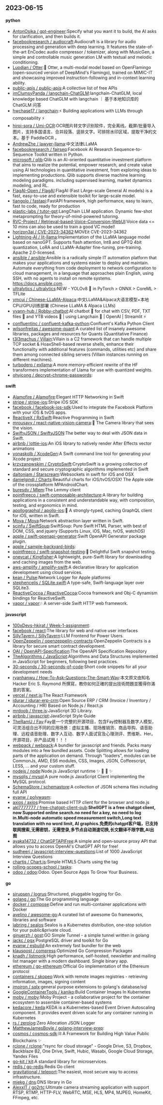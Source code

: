 ## 2023-06-15

#### python
* [AntonOsika / gpt-engineer](https://github.com/AntonOsika/gpt-engineer):Specify what you want it to build, the AI asks for clarification, and then builds it.
* [facebookresearch / audiocraft](https://github.com/facebookresearch/audiocraft):Audiocraft is a library for audio processing and generation with deep learning. It features the state-of-the-art EnCodec audio compressor / tokenizer, along with MusicGen, a simple and controllable music generation LM with textual and melodic conditioning.
* [Luodian / Otter](https://github.com/Luodian/Otter):🦦
Otter, a multi-modal model based on OpenFlamingo (open-sourced version of DeepMind's Flamingo), trained on MIMIC-IT and showcasing improved instruction-following and in-context learning ability.
* [public-apis / public-apis](https://github.com/public-apis/public-apis):A collective list of free APIs
* [imClumsyPanda / langchain-ChatGLM](https://github.com/imClumsyPanda/langchain-ChatGLM):langchain-ChatGLM, local knowledge based ChatGLM with langchain ｜ 基于本地知识库的 ChatGLM 问答
* [hwchase17 / langchain](https://github.com/hwchase17/langchain):⚡
Building applications with LLMs through composability
⚡
* [hiroi-sora / Umi-OCR](https://github.com/hiroi-sora/Umi-OCR):OCR图片转文字识别软件，完全离线。截屏/批量导入图片，支持多国语言、合并段落、竖排文字。可排除水印区域，提取干净的文本。基于 PaddleOCR 。
* [AndrewZhe / lawyer-llama](https://github.com/AndrewZhe/lawyer-llama):中文法律LLaMA
* [facebookresearch / fairseq](https://github.com/facebookresearch/fairseq):Facebook AI Research Sequence-to-Sequence Toolkit written in Python.
* [microsoft / qlib](https://github.com/microsoft/qlib):Qlib is an AI-oriented quantitative investment platform that aims to realize the potential, empower research, and create value using AI technologies in quantitative investment, from exploring ideas to implementing productions. Qlib supports diverse machine learning modeling paradigms. including supervised learning, market dynamics modeling, and RL.
* [FlagAI-Open / FlagAI](https://github.com/FlagAI-Open/FlagAI):FlagAI (Fast LArge-scale General AI models) is a fast, easy-to-use and extensible toolkit for large-scale model.
* [tiangolo / fastapi](https://github.com/tiangolo/fastapi):FastAPI framework, high performance, easy to learn, fast to code, ready for production
* [plastic-labs / tutor-gpt](https://github.com/plastic-labs/tutor-gpt):LangChain LLM application. Dynamic few-shot metaprompting for theory-of-mind-powered tutoring.
* [RVC-Project / Retrieval-based-Voice-Conversion-WebUI](https://github.com/RVC-Project/Retrieval-based-Voice-Conversion-WebUI):Voice data <= 10 mins can also be used to train a good VC model!
* [horizon3ai / CVE-2023-34362](https://github.com/horizon3ai/CVE-2023-34362):MOVEit CVE-2023-34362
* [Lightning-AI / lit-llama](https://github.com/Lightning-AI/lit-llama):Implementation of the LLaMA language model based on nanoGPT. Supports flash attention, Int8 and GPTQ 4bit quantization, LoRA and LLaMA-Adapter fine-tuning, pre-training. Apache 2.0-licensed.
* [ansible / ansible](https://github.com/ansible/ansible):Ansible is a radically simple IT automation platform that makes your applications and systems easier to deploy and maintain. Automate everything from code deployment to network configuration to cloud management, in a language that approaches plain English, using SSH, with no agents to install on remote systems. https://docs.ansible.com.
* [ultralytics / ultralytics](https://github.com/ultralytics/ultralytics):NEW - YOLOv8
🚀
in PyTorch > ONNX > CoreML > TFLite
* [ymcui / Chinese-LLaMA-Alpaca](https://github.com/ymcui/Chinese-LLaMA-Alpaca):中文LLaMA&Alpaca大语言模型+本地CPU/GPU训练部署 (Chinese LLaMA & Alpaca LLMs)
* [yvann-hub / Robby-chatbot](https://github.com/yvann-hub/Robby-chatbot):AI chatbot
🤖
for chat with CSV, PDF, TXT files
📄
and YTB videos
🎥
| using Langchain
🦜
| OpenAI | Streamlit
⚡
* [confluentinc / confluent-kafka-python](https://github.com/confluentinc/confluent-kafka-python):Confluent's Kafka Python Client
* [wilsonfreitas / awesome-quant](https://github.com/wilsonfreitas/awesome-quant):A curated list of insanely awesome libraries, packages and resources for Quants (Quantitative Finance)
* [t3l3machus / Villain](https://github.com/t3l3machus/Villain):Villain is a C2 framework that can handle multiple TCP socket & HoaxShell-based reverse shells, enhance their functionality with additional features (commands, utilities etc) and share them among connected sibling servers (Villain instances running on different machines).
* [turboderp / exllama](https://github.com/turboderp/exllama):A more memory-efficient rewrite of the HF transformers implementation of Llama for use with quantized weights.
* [ohyicong / decrypt-chrome-passwords](https://github.com/ohyicong/decrypt-chrome-passwords):

#### swift
* [Alamofire / Alamofire](https://github.com/Alamofire/Alamofire):Elegant HTTP Networking in Swift
* [stripe / stripe-ios](https://github.com/stripe/stripe-ios):Stripe iOS SDK
* [facebook / facebook-ios-sdk](https://github.com/facebook/facebook-ios-sdk):Used to integrate the Facebook Platform with your iOS & tvOS apps.
* [ReactiveX / RxSwift](https://github.com/ReactiveX/RxSwift):Reactive Programming in Swift
* [mrousavy / react-native-vision-camera](https://github.com/mrousavy/react-native-vision-camera):📸
The Camera library that sees the vision.
* [SwiftyJSON / SwiftyJSON](https://github.com/SwiftyJSON/SwiftyJSON):The better way to deal with JSON data in Swift.
* [airbnb / lottie-ios](https://github.com/airbnb/lottie-ios):An iOS library to natively render After Effects vector animations
* [yonaskolb / XcodeGen](https://github.com/yonaskolb/XcodeGen):A Swift command line tool for generating your Xcode project
* [krzyzanowskim / CryptoSwift](https://github.com/krzyzanowskim/CryptoSwift):CryptoSwift is a growing collection of standard and secure cryptographic algorithms implemented in Swift
* [daltoniam / Starscream](https://github.com/daltoniam/Starscream):Websockets in swift for iOS and OSX
* [danielgindi / Charts](https://github.com/danielgindi/Charts):Beautiful charts for iOS/tvOS/OSX! The Apple side of the crossplatform MPAndroidChart.
* [buresdv / Mlem](https://github.com/buresdv/Mlem):The Lemmy client
* [pointfreeco / swift-composable-architecture](https://github.com/pointfreeco/swift-composable-architecture):A library for building applications in a consistent and understandable way, with composition, testing, and ergonomics in mind.
* [apollographql / apollo-ios](https://github.com/apollographql/apollo-ios):📱
A strongly-typed, caching GraphQL client for iOS, written in Swift.
* [Moya / Moya](https://github.com/Moya/Moya):Network abstraction layer written in Swift.
* [scinfu / SwiftSoup](https://github.com/scinfu/SwiftSoup):SwiftSoup: Pure Swift HTML Parser, with best of DOM, CSS, and jquery (Supports Linux, iOS, Mac, tvOS, watchOS)
* [apple / swift-openapi-generator](https://github.com/apple/swift-openapi-generator):Swift OpenAPI Generator package plugin.
* [apple / sample-backyard-birds](https://github.com/apple/sample-backyard-birds):
* [pointfreeco / swift-snapshot-testing](https://github.com/pointfreeco/swift-snapshot-testing):📸
Delightful Swift snapshot testing.
* [onevcat / Kingfisher](https://github.com/onevcat/Kingfisher):A lightweight, pure-Swift library for downloading and caching images from the web.
* [aws-amplify / amplify-swift](https://github.com/aws-amplify/amplify-swift):A declarative library for application development using cloud services.
* [kean / Pulse](https://github.com/kean/Pulse):Network Logger for Apple platforms
* [stephencelis / SQLite.swift](https://github.com/stephencelis/SQLite.swift):A type-safe, Swift-language layer over SQLite3.
* [ReactiveCocoa / ReactiveCocoa](https://github.com/ReactiveCocoa/ReactiveCocoa):Cocoa framework and Obj-C dynamism bindings for ReactiveSwift.
* [vapor / vapor](https://github.com/vapor/vapor):💧
A server-side Swift HTTP web framework.

#### javascript
* [100xDevs-hkirat / Week-1-assignment](https://github.com/100xDevs-hkirat/Week-1-assignment):
* [facebook / react](https://github.com/facebook/react):The library for web and native user interfaces
* [SillyTavern / SillyTavern](https://github.com/SillyTavern/SillyTavern):LLM Frontend for Power Users.
* [OpenZeppelin / openzeppelin-contracts](https://github.com/OpenZeppelin/openzeppelin-contracts):OpenZeppelin Contracts is a library for secure smart contract development.
* [OAI / OpenAPI-Specification](https://github.com/OAI/OpenAPI-Specification):The OpenAPI Specification Repository
* [TheAlgorithms / JavaScript](https://github.com/TheAlgorithms/JavaScript):Algorithms and Data Structures implemented in JavaScript for beginners, following best practices.
* [30-seconds / 30-seconds-of-code](https://github.com/30-seconds/30-seconds-of-code):Short code snippets for all your development needs
* [ryanhanwu / How-To-Ask-Questions-The-Smart-Way](https://github.com/ryanhanwu/How-To-Ask-Questions-The-Smart-Way):本文原文由知名 Hacker Eric S. Raymond 所撰寫，教你如何正確的提出技術問題並獲得你滿意的答案。
* [vercel / next.js](https://github.com/vercel/next.js):The React Framework
* [idurar / idurar-erp-crm](https://github.com/idurar/idurar-erp-crm):Open Source ERP / CRM (Invoice / Inventory / Accounting / HR) Based on Node.js / React.js
* [mrdoob / three.js](https://github.com/mrdoob/three.js):JavaScript 3D Library.
* [airbnb / javascript](https://github.com/airbnb/javascript):JavaScript Style Guide
* [TheRamU / Fay](https://github.com/TheRamU/Fay):Fay是一个完整的开源项目，包含Fay控制器及数字人模型，可灵活组合出不同的应用场景：虚拟主播、现场推销货、商品导购、语音助理、远程语音助理、数字人互动、数字人面试官及心理测评、贾维斯、Her。 开源项目，非产品试用！！！
* [webpack / webpack](https://github.com/webpack/webpack):A bundler for javascript and friends. Packs many modules into a few bundled assets. Code Splitting allows for loading parts of the application on demand. Through "loaders", modules can be CommonJs, AMD, ES6 modules, CSS, Images, JSON, Coffeescript, LESS, ... and your custom stuff.
* [nodejs / node](https://github.com/nodejs/node):Node.js JavaScript runtime
✨
🐢
🚀
✨
* [mysqljs / mysql](https://github.com/mysqljs/mysql):A pure node.js JavaScript Client implementing the MySQL protocol.
* [SchemaStore / schemastore](https://github.com/SchemaStore/schemastore):A collection of JSON schema files including full API
* [evanw / polywasm](https://github.com/evanw/polywasm):
* [axios / axios](https://github.com/axios/axios):Promise based HTTP client for the browser and node.js
* [akl7777777 / free-chatgpt-client-pub](https://github.com/akl7777777/free-chatgpt-client-pub):**ShellGPT is a free chatgpt client, now Supported online search.no need for a key, no need to log in.Multi-node automatic speed measurement switch,Long text translation with no word limit, AI graphics.免费的chatgpt客户端，已支持联网搜索,无需密钥，无需登录,多节点自动测速切换,长文翻译不限字数,AI出图**
* [ayaka14732 / ChatGPTAPIFree](https://github.com/ayaka14732/ChatGPTAPIFree):A simple and open-source proxy API that allows you to access OpenAI's ChatGPT API for free!
* [sudheerj / javascript-interview-questions](https://github.com/sudheerj/javascript-interview-questions):List of 1000 JavaScript Interview Questions
* [chartjs / Chart.js](https://github.com/chartjs/Chart.js):Simple HTML5 Charts using the <canvas> tag
* [rolling-scopes-school / tasks](https://github.com/rolling-scopes-school/tasks):
* [odoo / odoo](https://github.com/odoo/odoo):Odoo. Open Source Apps To Grow Your Business.

#### go
* [sirupsen / logrus](https://github.com/sirupsen/logrus):Structured, pluggable logging for Go.
* [golang / go](https://github.com/golang/go):The Go programming language
* [docker / compose](https://github.com/docker/compose):Define and run multi-container applications with Docker
* [avelino / awesome-go](https://github.com/avelino/awesome-go):A curated list of awesome Go frameworks, libraries and software
* [labring / sealos](https://github.com/labring/sealos):Sealos is a Kubernetes distribution, one-stop solution for your public&private cloud.
* [ginuerzh / gost](https://github.com/ginuerzh/gost):GO Simple Tunnel - a simple tunnel written in golang
* [jackc / pgx](https://github.com/jackc/pgx):PostgreSQL driver and toolkit for Go
* [evanw / esbuild](https://github.com/evanw/esbuild):An extremely fast bundler for the web
* [klauspost / compress](https://github.com/klauspost/compress):Optimized Go Compression Packages
* [knadh / listmonk](https://github.com/knadh/listmonk):High performance, self-hosted, newsletter and mailing list manager with a modern dashboard. Single binary app.
* [ethereum / go-ethereum](https://github.com/ethereum/go-ethereum):Official Go implementation of the Ethereum protocol
* [containers / skopeo](https://github.com/containers/skopeo):Work with remote images registries - retrieving information, images, signing content
* [jmoiron / sqlx](https://github.com/jmoiron/sqlx):general purpose extensions to golang's database/sql
* [GoogleContainerTools / kaniko](https://github.com/GoogleContainerTools/kaniko):Build Container Images In Kubernetes
* [moby / moby](https://github.com/moby/moby):Moby Project - a collaborative project for the container ecosystem to assemble container-based systems
* [kedacore / keda](https://github.com/kedacore/keda):KEDA is a Kubernetes-based Event Driven Autoscaling component. It provides event driven scale for any container running in Kubernetes
* [rs / zerolog](https://github.com/rs/zerolog):Zero Allocation JSON Logger
* [MatthewJamesBoyle / golang-interview-prep](https://github.com/MatthewJamesBoyle/golang-interview-prep):
* [cosmos / cosmos-sdk](https://github.com/cosmos/cosmos-sdk):⛓️
A Framework for Building High Value Public Blockchains
✨
* [rclone / rclone](https://github.com/rclone/rclone):"rsync for cloud storage" - Google Drive, S3, Dropbox, Backblaze B2, One Drive, Swift, Hubic, Wasabi, Google Cloud Storage, Yandex Files
* [go-kit / kit](https://github.com/go-kit/kit):A standard library for microservices.
* [redis / go-redis](https://github.com/redis/go-redis):Redis Go client
* [gravitational / teleport](https://github.com/gravitational/teleport):The easiest, most secure way to access infrastructure.
* [miekg / dns](https://github.com/miekg/dns):DNS library in Go
* [AlexxIT / go2rtc](https://github.com/AlexxIT/go2rtc):Ultimate camera streaming application with support RTSP, RTMP, HTTP-FLV, WebRTC, MSE, HLS, MP4, MJPEG, HomeKit, FFmpeg, etc.
